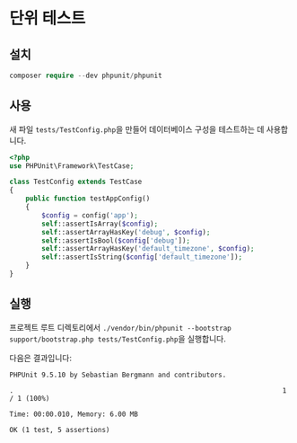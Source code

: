 # 단위 테스트

## 설치
```php
composer require --dev phpunit/phpunit
```

## 사용
새 파일 `tests/TestConfig.php`을 만들어 데이터베이스 구성을 테스트하는 데 사용합니다.
```php
<?php
use PHPUnit\Framework\TestCase;

class TestConfig extends TestCase
{
    public function testAppConfig()
    {
        $config = config('app');
        self::assertIsArray($config);
        self::assertArrayHasKey('debug', $config);
        self::assertIsBool($config['debug']);
        self::assertArrayHasKey('default_timezone', $config);
        self::assertIsString($config['default_timezone']);
    }
}
```

## 실행
프로젝트 루트 디렉토리에서 `./vendor/bin/phpunit --bootstrap support/bootstrap.php tests/TestConfig.php`을 실행합니다.

다음은 결과입니다:
```
PHPUnit 9.5.10 by Sebastian Bergmann and contributors.

.                                                                   1 / 1 (100%)

Time: 00:00.010, Memory: 6.00 MB

OK (1 test, 5 assertions)
```
